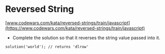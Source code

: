 # Reversed String
[www.codewars.com/kata/reversed-strings/train/javascript](https://www.codewars.com/kata/reversed-strings/train/javascript)

- Complete the solution so that it reverses the string value passed into it.
```
solution('world'); // returns 'dlrow'
```
